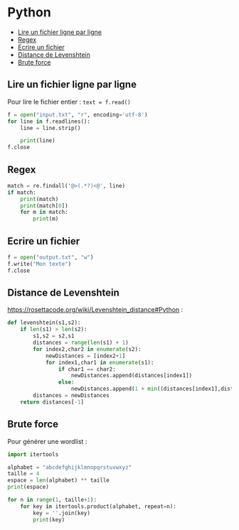 # Python

- [Lire un fichier ligne par ligne](#lire-un-fichier-ligne-par-ligne)
- [Regex](#regex)
- [Ecrire un fichier](#ecrire-un-fichier)
- [Distance de Levenshtein](#distance-de-levenshtein)
- [Brute force](#brute-force)

## Lire un fichier ligne par ligne

Pour lire le fichier entier : `text = f.read()`

```python
f = open("input.txt", "r", encoding='utf-8')
for line in f.readlines():
    line = line.strip()

    print(line)
f.close
```

## Regex

```python
match = re.findall('@>(.*?)<@', line)
if match:
    print(match)
    print(match[0])
    for m in match:
        print(m)
```

## Ecrire un fichier

```python
f = open("output.txt", "w")
f.write("Mon texte")
f.close
```

## Distance de Levenshtein

https://rosettacode.org/wiki/Levenshtein_distance#Python :
```python
def levenshtein(s1,s2):
    if len(s1) > len(s2):
        s1,s2 = s2,s1
        distances = range(len(s1) + 1)
        for index2,char2 in enumerate(s2):
            newDistances = [index2+1]
            for index1,char1 in enumerate(s1):
                if char1 == char2:
                    newDistances.append(distances[index1])
                else:
                    newDistances.append(1 + min((distances[index1],distances[index1+1],newDistances[-1])))
        distances = newDistances
    return distances[-1]
```

## Brute force

Pour générer une wordlist :
```python
import itertools

alphabet = "abcdefghijklmnopqrstuvwxyz"
taille = 4
espace = len(alphabet) ** taille
print(espace)

for n in range(1, taille+1):
    for key in itertools.product(alphabet, repeat=n):
        key = ''.join(key)
        print(key)
```
